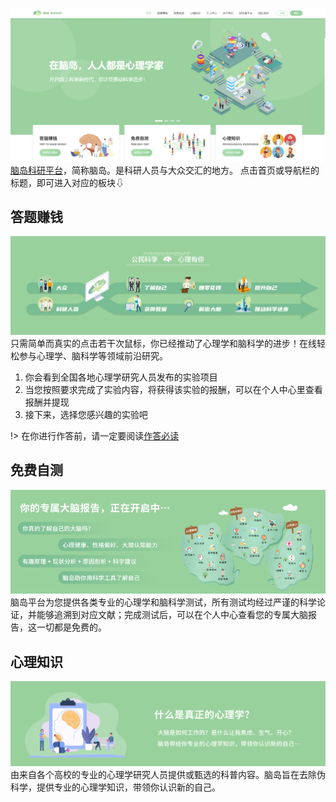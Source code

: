 ![](imgs/1.png)
[脑岛科研平台](https://www.naodao.com/)，简称脑岛。是科研人员与大众交汇的地方。
点击首页或导航栏的标题，即可进入对应的板块⇩

## 答题赚钱
![](imgs/banner2.png)
只需简单而真实的点击若干次鼠标，你已经推动了心理学和脑科学的进步！在线轻松参与心理学、脑科学等领域前沿研究。
1. 你会看到全国各地心理学研究人员发布的实验项目
2. 当您按照要求完成了实验内容，将获得该实验的报酬，可以在个人中心里查看报酬并提现
3. 接下来，选择您感兴趣的实验吧

!> 在你进行作答前，请一定要阅读[作答必读](required.md ':include')

## 免费自测
![](imgs/banner3.png)
脑岛平台为您提供各类专业的心理学和脑科学测试，所有测试均经过严谨的科学论证，并能够追溯到对应文献；完成测试后，可以在个人中心查看您的专属大脑报告，这一切都是免费的。

## 心理知识
![](imgs/banner4.png)
由来自各个高校的专业的心理学研究人员提供或甄选的科普内容。脑岛旨在去除伪科学，提供专业的心理学知识，带领你认识新的自己。